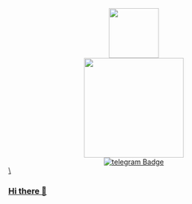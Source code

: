 <div id="header" align="center">
  <img src="https://media.giphy.com/media/a3CFnRQ6z2M1y/giphy.gif" width="100"/>
</div>

<div id="header" align="center">
  <img src= "https://user-images.githubusercontent.com/122871161/218250657-e05bbf08-96eb-432a-8a93-c4edfcfb77c2.jpg" width="200"/>
</div>

<div id="badges" align="center">
  <a href="https://t.me/kazakov1111">
  <img src= "https://img.shields.io/badge/telegram-blue?logo=telegram&logoColor=white&style=for-the-badge" alt="telegram Badge"/>
</div>
  \

  ### Hi there 👋
